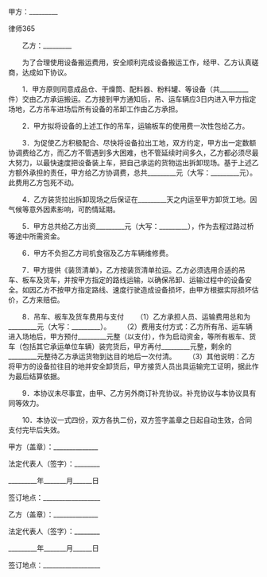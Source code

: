 
 甲方：_________




 
律师365






　　乙方：_________

　　为了合理使用设备搬运费用，安全顺利完成设备搬运工作，经甲、乙方认真磋商，达成如下协议。


　　1．甲方原则同意成品仓、干燥筒、配料器、粉料罐、等设备（共_________件）交由乙方承运搬运。乙方接到甲方通知后，吊、运车辆应3日内进入甲方指定场地，乙方吊车进场后所有设备的吊卸工作由乙方承担。


　　2．甲方拟将设备的上述工作的吊车，运输板车的使用费一次性包给乙方。


　　3．为促使乙方积极配合、尽快将设备拉出工地，双方约定，甲方出一定数额协调费给乙方，而乙方不管遇到多大困难，也不管延续时间多久，乙方都必须尽最大努力，以最快速度把设备装上车，把自己承运的货物运出拆卸现场。基于上述乙方额外承担的责任，甲方给乙方协调费，总共_________元（大写：_________元）。此费用乙方包死不动。


　　4．乙方装货拉出拆卸现场之后保证在_________天之内运至甲方卸货工地。因气候等意外因素影响，可酌情延期。


　　5．甲方总共给乙方出资_________元（大写：_________），作为去程过路过桥等途中所需资金。


　　6．甲方不负担乙方司机食宿及乙方车辆维修费。


　　7．甲方提供《装货清单》，乙方按装货清单拉运。乙方必须选用合适的吊车、板车及货车，并按甲方指定的路线运输，以确保吊卸、运输过程中的设备安全。如因乙方不按甲方指定路线、速度行驶造成设备损坏，由甲方根据实际损坏估价，乙方来赔偿。


　　8．吊车、板车及货车费用与支付
　　（1）乙方承担人员、运输费用总和为_________元（大写：_________）。
　　（2）费用支付方式：乙方所有吊、运车辆进入场地后，甲方预付_________元整（以支付），作为启动资金，等所有板车、货车（包括其它承运单位车辆）装完货后，甲方再付_________元整，剩余的_________元整待乙方承运货物到达目的地后一次付清。
　　（3）其他说明：乙方将甲方的设备拉往目的地并安全卸货后，甲方接货人员出具运输完工证明，据此作为最后结算依据。


　　9．本协议未尽事宜，由甲、乙方另外商订补充协议。补充协议与本协议具有同等效力。


　　10．本协议一式四份，双方各执二份，双方签字盖章之日起自动生效，合同支付完毕后失效。


 



 甲方（盖章）：______________
 
法定代表人（签字）：________
 
_________年_______月______日
 
签订地点：__________________
 


 

  乙方（盖章）：______________
  
法定代表人（签字）：________
  
_________年_______月______日
  
签订地点：__________________
  

 
  

 
  
 
   
 
   
 
    


    
 

    


    


    
 
 
   
 
  
 
 


